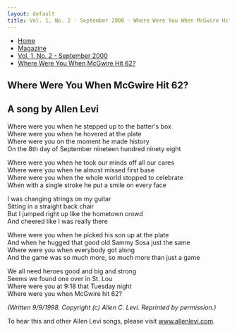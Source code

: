 ```yaml
---
layout: default
title: Vol. 1, No. 2 - September 2000 - Where Were You When McGwire Hit 62?
---
```

<nav class="breadcrumb" aria-label="breadcrumbs">
  <ul>
    <li><a href="{{ site.url }}{{ site.baseurl }}/index.html">Home</a></li>
    <li><a href="../magazine.html">Magazine</a></li>
    <li><a href="bi_vol_1_no_2_home.html">Vol. 1, No. 2 - September 2000</a></li>
    <li class="is-active"><a href="#" aria-current="page">Where Were You When McGwire Hit 62?</a></li>
  </ul>
</nav>

<section class="storycontent">
<h1>Where Were You When McGwire Hit 62?</h1>
<h2>A song by Allen Levi</h2>

  <p>
  Where were you when he stepped up to the batter's box<br />
  Where were you when he hovered at the plate<br />
  Where were you on the moment he made history<br />
  On the 8th day of September nineteen hundred ninety eight
  </p>

  <p>
  Where were you when he took our minds off all our cares<br />
  Where were you when he almost missed first base<br />
  Where were you when the whole world stopped to celebrate<br />
  When with a single stroke he put a smile on every face
  </p>

  <p>
  I was changing strings on my guitar<br />
  Sitting in a straight back chair<br />
  But I jumped right up like the hometown crowd<br />
  And cheered like I was really there
  </p>

  <p>
  Where were you when he picked his son up at the plate<br />
  And when he hugged that good old Sammy Sosa just the same<br />
  Where were you when everybody got along <br />
  And the game was so much more, so much more than just a game
  </p>

  <p>
  We all need heroes good and big and strong <br />
  Seems we found one over in St. Lou<br />
  Where were you at 9:18 that Tuesday night<br />
  Where were you when McGwire hit 62?
  </p>

  <p>
    <em>(Written 9/9/1998. Copyright (c) Allen C. Levi. Reprinted by permission.)</em>
  </p>

  <p>
    To hear this and other Allen Levi songs, please visit <a href="http://www.allenlevi.com">www.allenlevi.com</a>.
  </p>
</section>
